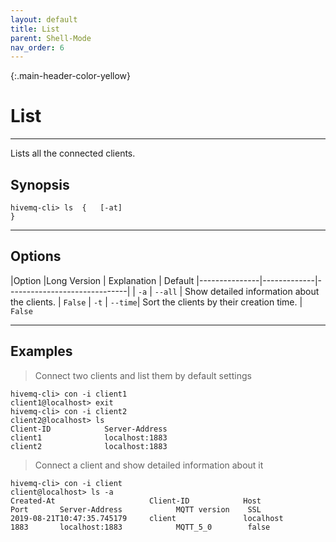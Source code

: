 ```yaml
---
layout: default
title: List
parent: Shell-Mode
nav_order: 6
--- 
```


{:.main-header-color-yellow}
# List
***

Lists all the connected clients.

## Synopsis

```
hivemq-cli> ls  {   [-at]
}
```

***

## Options

|Option |Long Version | Explanation | Default
|---------------|-------------|------------------------------|
| ``-a``    | ``--all`` | Show detailed information about the clients. | ``False``
| ``-t``   | ``--time``| Sort the clients by their creation time. | ``False``

***

## Examples

> Connect two clients and list them by default settings

```
hivemq-cli> con -i client1
client1@localhost> exit
hivemq-cli> con -i client2
client2@localhost> ls
Client-ID            Server-Address
client1              localhost:1883
client2              localhost:1883
```

> Connect a client and show detailed information about it

```
hivemq-cli> con -i client
client@localhost> ls -a
Created-At                     Client-ID            Host                 Port       Server-Address            MQTT version    SSL
2019-08-21T10:47:35.745179     client               localhost            1883       localhost:1883            MQTT_5_0        false
```
